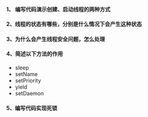 #### 1、 编写代码演示创建、启动线程的两种方式

#### 2、线程的状态有哪些，分别是什么情况下会产生这种状态

#### 3、为什么会产生线程安全问题，怎么处理

#### 4、简述以下方法的作用

* sleep
* setName
* setPriority
* yield
* setDaemon

#### 5、编写代码实现死锁

